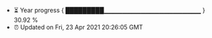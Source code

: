 - ⏳ Year progress { █████████▁▁▁▁▁▁▁▁▁▁▁▁▁▁▁▁▁▁▁▁▁ } 30.92 %
- ⏰ Updated on Fri, 23 Apr 2021 20:26:05 GMT

